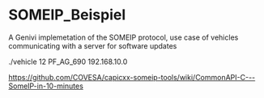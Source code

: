 # SOMEIP_Beispiel
A Genivi implemetation of the SOMEIP protocol, use case of vehicles communicating with a server for software updates 


./vehicle 12 PF_AG_690 192.168.10.0



https://github.com/COVESA/capicxx-someip-tools/wiki/CommonAPI-C---SomeIP-in-10-minutes
